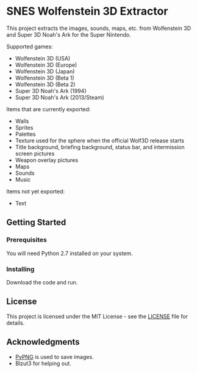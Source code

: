 # SNES Wolfenstein 3D Extractor

This project extracts the images, sounds, maps, etc. from Wolfenstein 3D and Super 3D Noah's Ark for the Super Nintendo.

Supported games:
* Wolfenstein 3D (USA)
* Wolfenstein 3D (Europe)
* Wolfenstein 3D (Japan)
* Wolfenstein 3D (Beta 1)
* Wolfenstein 3D (Beta 2)
* Super 3D Noah's Ark (1994)
* Super 3D Noah's Ark (2013/Steam)

Items that are currently exported:
* Walls
* Sprites
* Palettes
* Texture used for the sphere when the official Wolf3D release starts
* Title background, briefing background, status bar, and intermission screen pictures
* Weapon overlay pictures
* Maps
* Sounds
* Music

Items not yet exported:
* Text

## Getting Started

### Prerequisites

You will need Python 2.7 installed on your system.

### Installing

Download the code and run.

## License

This project is licensed under the MIT License - see the [LICENSE](LICENSE) file for details.

## Acknowledgments

* [PyPNG](https://github.com/drj11/pypng) is used to save images.
* Blzut3 for helping out.
